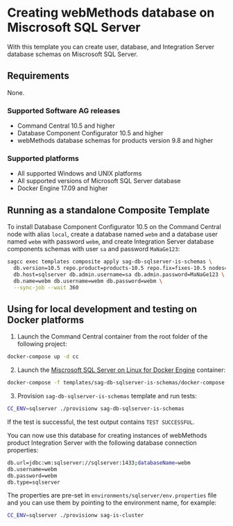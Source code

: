 <!--
 Copyright (c) 2011-2019 Software AG, Darmstadt, Germany and/or Software AG USA Inc.,
 Reston, VA, USA, and/or its subsidiaries and/or its affiliates and/or their licensors.

 SPDX-License-Identifier: Apache-2.0

   Licensed under the Apache License, Version 2.0 (the "License");
   you may not use this file except in compliance with the License.
   You may obtain a copy of the License at

       http://www.apache.org/licenses/LICENSE-2.0

   Unless required by applicable law or agreed to in writing, software
   distributed under the License is distributed on an "AS IS" BASIS,
   WITHOUT WARRANTIES OR CONDITIONS OF ANY KIND, either express or implied.
   See the License for the specific language governing permissions and
   limitations under the License.
-->

# Creating webMethods database on Miscrosoft SQL Server

With this template you can create user, database, and Integration Server database schemas on Miscrosoft SQL Server.

## Requirements

None.

### Supported Software AG releases

* Command Central 10.5 and higher
* Database Component Configurator 10.5 and higher
* webMethods database schemas for products version 9.8 and higher

### Supported platforms

* All supported Windows and UNIX platforms
* All supported versions of Microsoft SQL Server database
* Docker Engine 17.09 and higher

## Running as a standalone Composite Template

To install Database Component Configurator 10.5 on the Command Central node with alias `local`, create a database named `webm` and a database user named `webm` with password `webm`, and create Integration Server database components schemas with user `sa` and password `MaNaGe123`:

```bash
sagcc exec templates composite apply sag-db-sqlserver-is-schemas \
  db.version=10.5 repo.product=products-10.5 repo.fix=fixes-10.5 nodes=local \
  db.host=sqlserver db.admin.username=sa db.admin.password=MaNaGe123 \
  db.name=webm db.username=webm db.password=webm \
  --sync-job --wait 360
```


## Using for local development and testing on Docker platforms

1. Launch the Command Central container from the root folder of the following project:

```bash
docker-compose up -d cc
```

2. Launch the [Miscrosoft SQL Server on Linux for Docker Engine](https://hub.docker.com/r/microsoft/mssql-server-linux/) container:

```bash
docker-compose -f templates/sag-db-sqlserver-is-schemas/docker-compose.yml up -d sqlserver
```

3. Provision `sag-db-sqlserver-is-schemas` template and run tests:

```bash
CC_ENV=sqlserver ./provisionw sag-db-sqlserver-is-schemas
```

If the test is successful, the test output contains `TEST SUCCESSFUL`.

You can now use this database for creating instances of webMethods product Integration Server with the following database connection properties:

```bash
db.url=jdbc:wm:sqlserver://sqlserver:1433;databaseName=webm
db.username=webm
db.password=webm
db.type=sqlserver
```

The properties are pre-set in `environments/sqlserver/env.properties` file and you can use them by pointing to the environment name, for example:

```bash
CC_ENV=sqlserver ./provisionw sag-is-cluster
```
